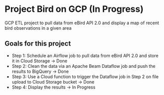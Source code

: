 # Project Bird on GCP (In Progress)
GCP ETL project to pull data from eBird API 2.0 and display a map of recent bird observations in a given area

## Goals for this project
- Step 1: Schedule an Airflow job to pull data from eBird API 2.0 and store it in Cloud Storage -> Done
- Step 2: Clean the data via an Apache Beam Dataflow job and push the results to BigQuery -> Done
- Step 3: Use a Cloud function to trigger the Dataflow job in Step 2 on file upload to Cloud Storage bucket -> Done
- Step 4: Display the results -> In Progress


